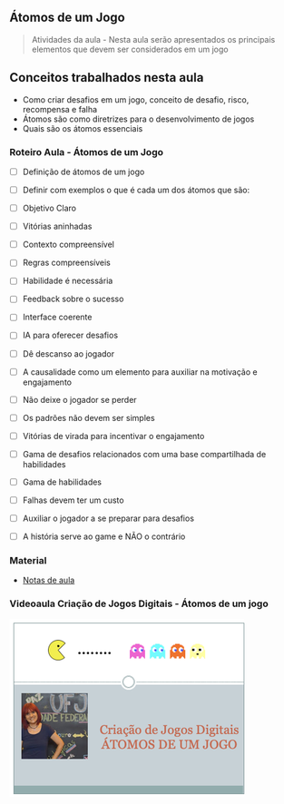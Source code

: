 ## Átomos de um Jogo

> Atividades da aula - Nesta aula serão apresentados os principais elementos que devem ser considerados em um jogo

## Conceitos trabalhados nesta aula

- Como criar desafios em um jogo, conceito de desafio, risco, recompensa e falha
- Átomos são como diretrizes para o desenvolvimento de jogos
- Quais são os átomos essenciais

### Roteiro Aula - Átomos de um Jogo
- [ ] Definição de átomos de um jogo
- [ ] Definir com exemplos o que é cada um dos átomos que são:
- [ ] Objetivo Claro
- [ ] Vitórias aninhadas
- [ ] Contexto compreensível
- [ ] Regras compreensíveis
- [ ] Habilidade é necessária
- [ ] Feedback sobre o sucesso
- [ ] Interface coerente
- [ ] IA para oferecer desafios
- [ ] Dê descanso ao jogador
- [ ] A causalidade como um elemento para auxiliar na motivação e engajamento
- [ ] Não deixe o jogador se perder
- [ ] Os padrões não devem ser simples
- [ ] Vitórias de virada para incentivar o engajamento
- [ ] Gama de desafios relacionados com uma base compartilhada de habilidades
- [ ] Gama de habilidades
- [ ] Falhas devem ter um custo
- [ ] Auxiliar o jogador a se preparar para desafios
- [ ] A história serve ao game e NÃO o contrário


### Material
- [Notas de aula](/documentos/atomos_de_um_game.pdf)

### Videoaula Criação de Jogos Digitais -  Átomos de um jogo
[![Átomos de um jogo](capa_7.png)](https://youtu.be/Ak0TL4zEe0s)
